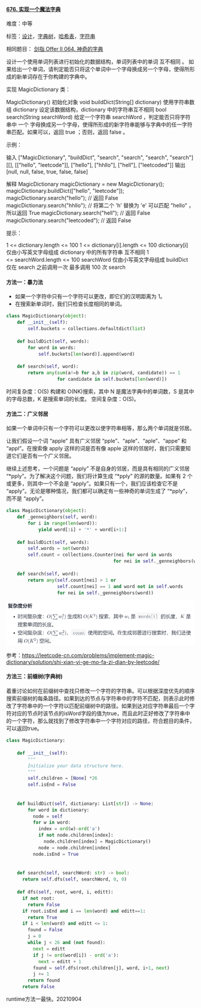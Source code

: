 #### [676. 实现一个魔法字典](https://leetcode-cn.com/problems/implement-magic-dictionary/)

难度：中等

标签：[设计](../Topic/设计.md)，[字典树](../Topic/字典树.md)，[哈希表](../Topic/哈希表.md)，[字符串](../Topic/字符串.md)

相同题目： [剑指 Offer II 064. 神奇的字典](https://leetcode-cn.com/problems/US1pGT/)

设计一个使用单词列表进行初始化的数据结构，单词列表中的单词 互不相同 。 如果给出一个单词，请判定能否只将这个单词中一个字母换成另一个字母，使得所形成的新单词存在于你构建的字典中。

实现 MagicDictionary 类：

MagicDictionary() 初始化对象
void buildDict(String[] dictionary) 使用字符串数组 dictionary 设定该数据结构，dictionary 中的字符串互不相同
bool search(String searchWord) 给定一个字符串 searchWord ，判定能否只将字符串中 一个 字母换成另一个字母，使得所形成的新字符串能够与字典中的任一字符串匹配。如果可以，返回 true ；否则，返回 false 。


示例：

输入
["MagicDictionary", "buildDict", "search", "search", "search", "search"]
[[], [["hello", "leetcode"]], ["hello"], ["hhllo"], ["hell"], ["leetcoded"]]
输出
[null, null, false, true, false, false]

解释
MagicDictionary magicDictionary = new MagicDictionary();
magicDictionary.buildDict(["hello", "leetcode"]);
magicDictionary.search("hello"); // 返回 False
magicDictionary.search("hhllo"); // 将第二个 'h' 替换为 'e' 可以匹配 "hello" ，所以返回 True
magicDictionary.search("hell"); // 返回 False
magicDictionary.search("leetcoded"); // 返回 False


提示：

1 <= dictionary.length <= 100
1 <= dictionary[i].length <= 100
dictionary[i] 仅由小写英文字母组成
dictionary 中的所有字符串 互不相同
1 <= searchWord.length <= 100
searchWord 仅由小写英文字母组成
buildDict 仅在 search 之前调用一次
最多调用 100 次 search

#### 方法一：暴力法

- 如果一个字符中只有一个字符可以更改，即它们的汉明距离为 1。
- 在搜索新单词时，我们只检查长度相同的单词。

```python
class MagicDictionary(object):
    def __init__(self):
        self.buckets = collections.defaultdict(list)

    def buildDict(self, words):
        for word in words:
            self.buckets[len(word)].append(word)

    def search(self, word):
        return any(sum(a!=b for a,b in zip(word, candidate)) == 1
                   for candidate in self.buckets[len(word)])
```

时间复杂度：O(S) 构建和 O(NK)搜索，其中 N 是魔法字典中的单词数，S 是其中的字母总数，K 是搜索单词的长度。
空间复杂度：O(S)。

#### 方法二：广义邻居

如果一个单词中只有一个字符可以更改以使字符串相等，那么两个单词就是邻居。

让我们假设一个词 “apple” 具有广义邻居 “pple”、“aple”、“aple”、“appe” 和 “appl”。在搜索像 apply 这样的词是否有像 apple 这样的邻居时，我们只需要知道它们是否有一个广义邻居。

继续上述思考，一个问题是 “apply” 不是自身的邻居，而是具有相同的广义邻居 “\*pply”。为了解决这个问题，我们将计算生成 “\*pply” 的源的数量。如果有 2 个或更多，则其中一个不会是 “apply”。如果只有一个，我们应该检查它不是 “apply”。无论是哪种情况，我们都可以确定有一些神奇的单词生成了 “*pply”，而不是 “apply”。

```python
class MagicDictionary(object):
    def _genneighbors(self, word):
        for i in range(len(word)):
            yield word[:i] + '*' + word[i+1:]

    def buildDict(self, words):
        self.words = set(words)
        self.count = collections.Counter(nei for word in words
                                        for nei in self._genneighbors(word))

    def search(self, word):
        return any(self.count[nei] > 1 or
                   self.count[nei] == 1 and word not in self.words
                   for nei in self._genneighbors(word))
```

![image-20210904115845973](img/image-20210904115845973.png)

参考：https://leetcode-cn.com/problems/implement-magic-dictionary/solution/shi-xian-yi-ge-mo-fa-zi-dian-by-leetcode/

#### 方法三：前缀树(字典树)

着重讨论如何在前缀树中查找只修改一个字符的字符串。可以根据深度优先的顺序搜索前缀树的每条路径。如果到达的节点与字符串中的字符不匹配，则表示此时修改了字符串中的一个字符以匹配前缀树中的路径。如果到达对应字符串最后一个字符对应的节点时该节点的isWord字段的值为true，而且此时正好修改了字符串中的一个字符，那么就找到了修改字符串中一个字符对应的路径，符合题目的条件，可以返回true。

```python
class MagicDictionary:

    def __init__(self):
        """
        Initialize your data structure here.
        """
        self.children = [None] *26
        self.isEnd = False


    def buildDict(self, dictionary: List[str]) -> None:
        for word in dictionary:
          node = self
          for w in word:
            index = ord(w)-ord('a')
            if not node.children[index]:
              node.children[index] = MagicDictionary()
            node = node.children[index]
          node.isEnd = True


    def search(self, searchWord: str) -> bool:
      return self.dfs(self, searchWord, 0, 0)
    
    def dfs(self, root, word, i, editt):
      if not root:
        return False
      if root.isEnd and i == len(word) and editt==1:
        return True
      if i < len(word) and editt <= 1:
        found = False
        j = 0
        while j < 26 and (not found):
          next = editt
          if j != ord(word[i]) - ord('a'):
            next = editt + 1
          found = self.dfs(root.children[j], word, i+1, next)
          j += 1
        return found
      return False
```

runtime方法一最快。20210904
